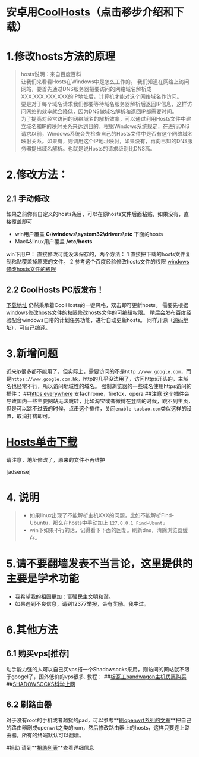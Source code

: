 # 安卓用[CoolHosts][2]（点击移步介绍和下载）
# 1.修改hosts方法的原理
>hosts说明：来自百度百科     
让我们来看看Hosts在Windows中是怎么工作的。
我们知道在网络上访问网站，要首先通过DNS服务器把要访问的网络域名解析成XXX.XXX.XXX.XXX的IP地址后，计算机才能对这个网络域名作访问。      
要是对于每个域名请求我们都要等待域名服务器解析后返回IP信息，这样访问网络的效率就会降低，因为DNS做域名解析和返回IP都需要时间。      
为了提高对经常访问的网络域名的解析效率，可以通过利用Hosts文件中建立域名和IP的映射关系来达到目的。根据Windows系统规定，在进行DNS请求以前，Windows系统会先检查自己的Hosts文件中是否有这个网络域名映射关系。如果有，则调用这个IP地址映射，如果没有，再向已知的DNS服务器提出域名解析。也就是说Hosts的请求级别比DNS高。

# 2.修改方法：
## 2.1 手动修改
如果之前你有自定义的hosts条目，可以在原hosts文件后面粘贴，如果没有，直接覆盖即可

+ win用户覆盖   **C:\windows\system32\drivers\etc** 下面的hosts
+ Mac&&linux用户覆盖    **/etc/hosts**

win下用户：
直接修改可能没法保存的，两个方法：
1 直接把下载的hosts文件复制粘贴覆盖掉原来的文件。
2 参考这个百度经验修改hosts文件的权限
[windows修改hosts文件的权限][8]

## 2.2 CoolHosts PC版发布！
[下载地址](https://pan.baidu.com/s/1eS2W7qq)
仍然秉承着CoolHosts的一键风格，双击即可更新hosts。
需要先根据[windows修改hosts文件的权限][8]修改hosts文件的可编辑权限。
稍后会发布百度经验配合windows自带的计划任务功能，进行自动更新hosts。
同样开源（[源码地址](https://github.com/FindHao/CoolHostsPC)），可自己编译。

# 3.新增问题
近来ip很多都不能用了，但实际上，需要访问的不是`http://www.google.com`，而是`https://www.google.com.hk`，http的几乎没法用了，访问https开头的，主域名也经常不行，所以访问地域性的域名。
强制浏览器的一些域名使用https访问的插件：
##[https everywhere](https://www.eff.org/https-everywhere)
支持chrome，firefox，opera
##注意
这个插件会导致国内一些主要网站无法跳转，比如淘宝或者微博在登陆的时候，跳不到主页，但是可以跳不过去的时候，点击这个插件，关闭`enable taobao.com`类似这样的设置，取消打钩即可。

# [Hosts单击下载][0]
请注意，地址修改了，原来的文件不再维护

[adsense]
# 4. 说明
>* 如果linux出现了不能解析主机XXX的问题，比如不能解析Find-Ubuntu，那么在hosts中手动加上
```127.0.0.1 Find-Ubuntu```
>* win下如果不行的话，记得看下下面的回复。刷新dns，清除浏览器缓存。

# 5.请不要翻墙发表不当言论，这里提供的主要是学术功能
+ 我希望我的祖国更加：富强民主文明和谐。
+ 如果遇到不良信息，请到12377举报，会有奖励。我中过。

# 6.其他方法
## 6.1 购买vps[推荐]
动手能力强的人可以自己买vps搭一个Shadowsocks来用，则访问的网站就不限于googel了，国外低价的vps很多.
教程：
##[板瓦工bandwagon主机优惠购买](http://www.findspace.name/res/1417)
##[SHADOWSOCKS科学上网][5]
## 6.2 刷路由器
对于没有root的手机或者越狱的pad，可以参考**[刷openwrt系列的文章][6]**把自己的路由器刷成openwrt之类的rom，然后修改路由器上的hosts，这样只要连上路由器，所有的终端默认可以翻墙。



#捐助
请到**[捐助列表][15]**查看详细信息

[0]: http://googlehosts-hostsfiles.stor.sinaapp.com/hosts "单击下载"
[1]: http://www.findspace.name/res/528 "戳我"
[2]: http://www.findspace.name/easycoding/503 "一键hosts（CoolHosts）-安卓应用"
[3]: http://www.findspace.name/res/956 "Shadowsocks"
[4]: http://bcs.duapp.com/findspace//blog/201505//cute.jpg
[5]: http://www.findspace.name/res/956 "shadowsocks"
[15]: http://www.findspace.name/donate
[16]: http://findspace.name/adds/google.php 
[7]: http://googleips-google.stor.sinaapp.com/hosts.ipv6
[6]: http://www.findspace.name/tag/openwrt
[8]: http://jingyan.baidu.com/article/b24f6c8223feb486bee5da48.html